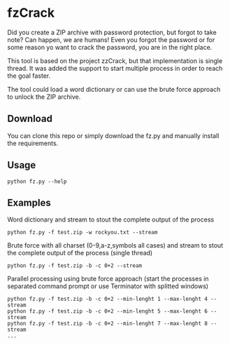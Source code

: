# fzCrack
Did you create a ZIP archive with password protection, but forgot to take note? Can happen, we are humans!
Even you forgot the password or for some reason yo want to crack the password, you are in the right place.

This tool is based on the project zzCrack, but that implementation is single thread.
It was added the support to start multiple process in order to reach the goal faster.

The tool could load a word dictionary or can use the brute force approach to unlock the ZIP archive.

## Download
You can clone this repo or simply download the fz.py and manually install the requirements.

## Usage
```
python fz.py --help
```

## Examples
Word dictionary and stream to stout the complete output of the process
```
python fz.py -f test.zip -w rockyou.txt --stream
```

Brute force with all charset (0-9,a-z,symbols all cases) and stream to stout the complete output of the process (single thread)
```
python fz.py -f test.zip -b -c 0+2 --stream
```

Parallel processing using brute force approach (start the processes in separated command prompt or use Terminator with splitted windows)
```
python fz.py -f test.zip -b -c 0+2 --min-lenght 1 --max-lenght 4 --stream
python fz.py -f test.zip -b -c 0+2 --min-lenght 5 --max-lenght 6 --stream
python fz.py -f test.zip -b -c 0+2 --min-lenght 7 --max-lenght 8 --stream
...
```
